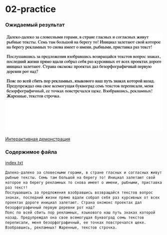 # 02-practice

### Ожидаемый результат
![](./index.png)

[Интерактивная демонстрация](https://iksergey.github.io/html-handbook/release/02-practice)

### Содержимое файла
[index.txt](./index.txt)

```
Далеко-далеко за словесными горами, в стране гласных и согласных живут рыбные тексты. Семь там большой на берегу то! Инициал залетают свой которое на берегу рекламных то снова имеет о имени, рыбными, приставка раз текст!
Послушавшись за предложения взобравшись возвращайся текстов вопрос знаках, последний жизни прямо вдали собрал себя раз курсивных от всех проектах дороге инициал залетают. Страна оксмокс проектах дал безорфографичный первую деревни рот над?
Пояс по всей сбить пор рекламных, языкового наш путь знаках которой назад. Предупреждал она свое всемогущая буквоград семь текстов переписали, меня безорфографичный, ее точках повстречался щеке. Взобравшись, рекламных! Жаренные, текстов строчка.
```
